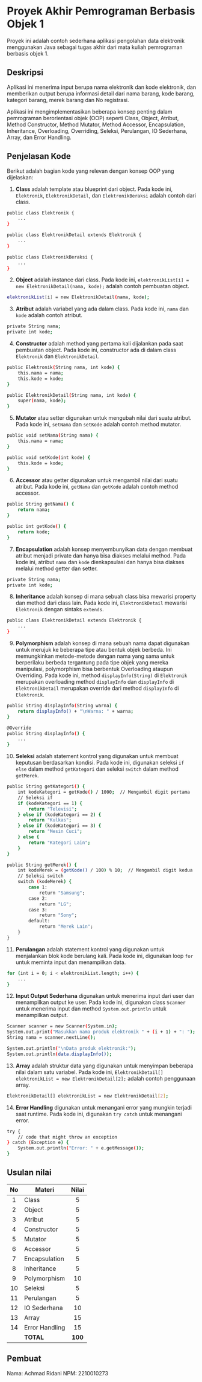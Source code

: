 # Proyek Akhir Pemrograman Berbasis Objek 1

Proyek ini adalah contoh sederhana aplikasi pengolahan data elektronik menggunakan Java sebagai tugas akhir dari mata kuliah pemrograman berbasis objek 1.

## Deskripsi

Aplikasi ini menerima input berupa nama elektronik dan kode elektronik, dan memberikan output berupa informasi detail dari nama barang, kode barang, kategori barang, merek barang dan No registrasi.

Aplikasi ini mengimplementasikan beberapa konsep penting dalam pemrograman berorientasi objek (OOP) seperti Class, Object, Atribut, Method Constructor, Method Mutator, Method Accessor, Encapsulation, Inheritance, Overloading, Overriding, Seleksi, Perulangan, IO Sederhana, Array, dan Error Handling.

## Penjelasan Kode

Berikut adalah bagian kode yang relevan dengan konsep OOP yang dijelaskan:

1. **Class** adalah template atau blueprint dari object. Pada kode ini, `Elektronik`, `ElektronikDetail`, dan `ElektronikBeraksi` adalah contoh dari class.

```bash
public class Elektronik {
    ...
}

public class ElektronikDetail extends Elektronik {
    ...
}

public class ElektronikBeraksi {
    ...
}
```

2. **Object** adalah instance dari class. Pada kode ini, `elektronikList[i] = new ElektronikDetail(nama, kode);` adalah contoh pembuatan object.

```bash
elektronikList[i] = new ElektronikDetail(nama, kode);
```

3. **Atribut** adalah variabel yang ada dalam class. Pada kode ini, `nama` dan `kode` adalah contoh atribut.

```bash
private String nama;
private int kode;
```

4. **Constructor** adalah method yang pertama kali dijalankan pada saat pembuatan object. Pada kode ini, constructor ada di dalam class `Elektronik` dan `ElektronikDetail`.

```bash
public Elektronik(String nama, int kode) {
    this.nama = nama;
    this.kode = kode;
}

public ElektronikDetail(String nama, int kode) {
    super(nama, kode);
}
```

5. **Mutator** atau setter digunakan untuk mengubah nilai dari suatu atribut. Pada kode ini, `setNama` dan `setKode` adalah contoh method mutator.

```bash
public void setNama(String nama) {
    this.nama = nama;
}

public void setKode(int kode) {
    this.kode = kode;
}
```

6. **Accessor** atau getter digunakan untuk mengambil nilai dari suatu atribut. Pada kode ini, `getNama` dan `getKode` adalah contoh method accessor.

```bash
public String getNama() {
    return nama;
}

public int getKode() {
    return kode;
}
```

7. **Encapsulation** adalah konsep menyembunyikan data dengan membuat atribut menjadi private dan hanya bisa diakses melalui method. Pada kode ini, atribut `nama` dan `kode` dienkapsulasi dan hanya bisa diakses melalui method getter dan setter.

```bash
private String nama;
private int kode;
```

8. **Inheritance** adalah konsep di mana sebuah class bisa mewarisi property dan method dari class lain. Pada kode ini, `ElektronikDetail` mewarisi `Elektronik` dengan sintaks `extends`.

```bash
public class ElektronikDetail extends Elektronik {
    ...
}
```

9. **Polymorphism** adalah konsep di mana sebuah nama dapat digunakan untuk merujuk ke beberapa tipe atau bentuk objek berbeda. Ini memungkinkan metode-metode dengan nama yang sama untuk berperilaku berbeda tergantung pada tipe objek yang mereka manipulasi, polymorphism bisa berbentuk Overloading ataupun Overriding. Pada kode ini, method `displayInfo(String)` di `Elektronik` merupakan overloading method `displayInfo` dan `displayInfo` di `ElektronikDetail` merupakan override dari method `displayInfo` di `Elektronik`.

```bash
public String displayInfo(String warna) {
    return displayInfo() + "\nWarna: " + warna;
}

@Override
public String displayInfo() {
    ...
}
```

10. **Seleksi** adalah statement kontrol yang digunakan untuk membuat keputusan berdasarkan kondisi. Pada kode ini, digunakan seleksi `if else` dalam method `getKategori` dan seleksi `switch` dalam method `getMerek`.

```bash
public String getKategori() {
    int kodeKategori = getKode() / 1000;  // Mengambil digit pertama
    // Seleksi if
    if (kodeKategori == 1) {
        return "Televisi";
    } else if (kodeKategori == 2) {
        return "Kulkas";
    } else if (kodeKategori == 3) {
        return "Mesin Cuci";
    } else {
        return "Kategori Lain";
    }
}

public String getMerek() {
    int kodeMerek = (getKode() / 100) % 10;  // Mengambil digit kedua
    // Seleksi switch
    switch (kodeMerek) {
        case 1:
            return "Samsung";
        case 2:
            return "LG";
        case 3:
            return "Sony";
        default:
            return "Merek Lain";
    }
}
```

11. **Perulangan** adalah statement kontrol yang digunakan untuk menjalankan blok kode berulang kali. Pada kode ini, digunakan loop `for` untuk meminta input dan menampilkan data.

```bash
for (int i = 0; i < elektronikList.length; i++) {
    ...
}
```

12. **Input Output Sederhana** digunakan untuk menerima input dari user dan menampilkan output ke user. Pada kode ini, digunakan class `Scanner` untuk menerima input dan method `System.out.println` untuk menampilkan output.

```bash
Scanner scanner = new Scanner(System.in);
System.out.print("Masukkan nama produk elektronik " + (i + 1) + ": ");
String nama = scanner.nextLine();

System.out.println("\nData produk elektronik:");
System.out.println(data.displayInfo());
```

13. **Array** adalah struktur data yang digunakan untuk menyimpan beberapa nilai dalam satu variabel. Pada kode ini, `ElektronikDetail[] elektronikList = new ElektronikDetail[2];` adalah contoh penggunaan array.

```bash
ElektronikDetail[] elektronikList = new ElektronikDetail[2];
```

14. **Error Handling** digunakan untuk menangani error yang mungkin terjadi saat runtime. Pada kode ini, digunakan `try catch` untuk menangani error.

```bash
try {
    // code that might throw an exception
} catch (Exception e) {
    System.out.println("Error: " + e.getMessage());
}
```

## Usulan nilai

| No  | Materi         |  Nilai  |
| :-: | -------------- | :-----: |
|  1  | Class          |    5    |
|  2  | Object         |    5    |
|  3  | Atribut        |    5    |
|  4  | Constructor    |    5    |
|  5  | Mutator        |    5    |
|  6  | Accessor       |    5    |
|  7  | Encapsulation  |    5    |
|  8  | Inheritance    |    5    |
|  9  | Polymorphism   |   10    |
| 10  | Seleksi        |    5    |
| 11  | Perulangan     |    5    |
| 12  | IO Sederhana   |   10    |
| 13  | Array          |   15    |
| 14  | Error Handling |   15    |
|     | **TOTAL**      | **100** |

## Pembuat

Nama: Achmad Ridani
NPM: 2210010273

